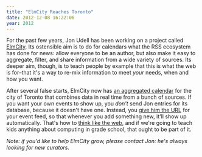 ```yaml
---
title: "ElmCity Reaches Toronto"
date: 2012-12-08 16:22:06
year: 2012
---
```

<p>For the past few years, Jon Udell has been working on a project called <a href="http://elmcity.cloudapp.net/">ElmCity</a>. Its ostensible aim is to do for calendars what the RSS ecosystem has done for news: allow everyone to be an author, but also make it easy to aggregate, filter, and share information from a wide variety of sources. Its deeper aim, though, is to teach people by example that this is what the web is for–that it's a way to re-mix information to meet <em>your</em> needs, when and how you want.</p>
<p>After several false starts, ElmCity now has <a href="http://elmcity.cloudapp.net/Toronto/">an aggregated calendar</a> for the city of Toronto that combines data in real time from a bunch of sources. If you want your own events to show up, you <em>don't</em> send Jon entries for its database, because it doesn't have one. Instead, you <a href="http://blog.jonudell.net/elmcity-project-faq/#contribute">give him the URL</a> for your event feed, so that whenever you add something new, it'll show up automatically. That's how to <a href="http://blog.jonudell.net/2011/01/24/seven-ways-to-think-like-the-web/">think like the web</a>, and if we're going to teach kids anything about computing in grade school, that ought to be part of it.</p>
<p><em>Note: if you'd like to help ElmCity grow, please contact Jon: he's always looking for new curators.</em></p>
